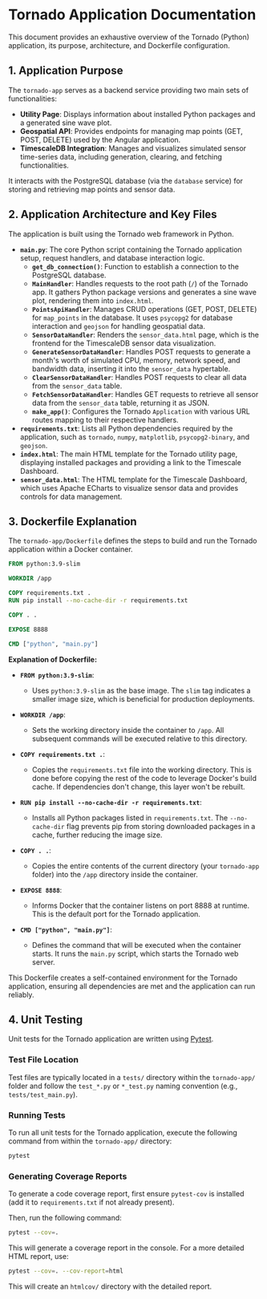 # Tornado Application Documentation

This document provides an exhaustive overview of the Tornado (Python) application, its purpose, architecture, and Dockerfile configuration.

## 1. Application Purpose

The `tornado-app` serves as a backend service providing two main sets of functionalities:

*   **Utility Page**: Displays information about installed Python packages and a generated sine wave plot.
*   **Geospatial API**: Provides endpoints for managing map points (GET, POST, DELETE) used by the Angular application.
*   **TimescaleDB Integration**: Manages and visualizes simulated sensor time-series data, including generation, clearing, and fetching functionalities.

It interacts with the PostgreSQL database (via the `database` service) for storing and retrieving map points and sensor data.

## 2. Application Architecture and Key Files

The application is built using the Tornado web framework in Python.

*   **`main.py`**: The core Python script containing the Tornado application setup, request handlers, and database interaction logic.
    *   **`get_db_connection()`**: Function to establish a connection to the PostgreSQL database.
    *   **`MainHandler`**: Handles requests to the root path (`/`) of the Tornado app. It gathers Python package versions and generates a sine wave plot, rendering them into `index.html`.
    *   **`PointsApiHandler`**: Manages CRUD operations (GET, POST, DELETE) for `map_points` in the database. It uses `psycopg2` for database interaction and `geojson` for handling geospatial data.
    *   **`SensorDataHandler`**: Renders the `sensor_data.html` page, which is the frontend for the TimescaleDB sensor data visualization.
    *   **`GenerateSensorDataHandler`**: Handles POST requests to generate a month's worth of simulated CPU, memory, network speed, and bandwidth data, inserting it into the `sensor_data` hypertable.
    *   **`ClearSensorDataHandler`**: Handles POST requests to clear all data from the `sensor_data` table.
    *   **`FetchSensorDataHandler`**: Handles GET requests to retrieve all sensor data from the `sensor_data` table, returning it as JSON.
    *   **`make_app()`**: Configures the Tornado `Application` with various URL routes mapping to their respective handlers.
*   **`requirements.txt`**: Lists all Python dependencies required by the application, such as `tornado`, `numpy`, `matplotlib`, `psycopg2-binary`, and `geojson`.
*   **`index.html`**: The main HTML template for the Tornado utility page, displaying installed packages and providing a link to the Timescale Dashboard.
*   **`sensor_data.html`**: The HTML template for the Timescale Dashboard, which uses Apache ECharts to visualize sensor data and provides controls for data management.

## 3. Dockerfile Explanation

The `tornado-app/Dockerfile` defines the steps to build and run the Tornado application within a Docker container.

```dockerfile
FROM python:3.9-slim

WORKDIR /app

COPY requirements.txt .
RUN pip install --no-cache-dir -r requirements.txt

COPY . .

EXPOSE 8888

CMD ["python", "main.py"]
```

**Explanation of Dockerfile:**

*   **`FROM python:3.9-slim`**:
    *   Uses `python:3.9-slim` as the base image. The `slim` tag indicates a smaller image size, which is beneficial for production deployments.

*   **`WORKDIR /app`**:
    *   Sets the working directory inside the container to `/app`. All subsequent commands will be executed relative to this directory.

*   **`COPY requirements.txt .`**:
    *   Copies the `requirements.txt` file into the working directory. This is done before copying the rest of the code to leverage Docker's build cache. If dependencies don't change, this layer won't be rebuilt.

*   **`RUN pip install --no-cache-dir -r requirements.txt`**:
    *   Installs all Python packages listed in `requirements.txt`. The `--no-cache-dir` flag prevents pip from storing downloaded packages in a cache, further reducing the image size.

*   **`COPY . .`**:
    *   Copies the entire contents of the current directory (your `tornado-app` folder) into the `/app` directory inside the container.

*   **`EXPOSE 8888`**:
    *   Informs Docker that the container listens on port 8888 at runtime. This is the default port for the Tornado application.

*   **`CMD ["python", "main.py"]`**:
    *   Defines the command that will be executed when the container starts. It runs the `main.py` script, which starts the Tornado web server.

This Dockerfile creates a self-contained environment for the Tornado application, ensuring all dependencies are met and the application can run reliably.

## 4. Unit Testing

Unit tests for the Tornado application are written using [Pytest](https://docs.pytest.org/en/stable/).

### Test File Location

Test files are typically located in a `tests/` directory within the `tornado-app/` folder and follow the `test_*.py` or `*_test.py` naming convention (e.g., `tests/test_main.py`).

### Running Tests

To run all unit tests for the Tornado application, execute the following command from within the `tornado-app/` directory:

```bash
pytest
```

### Generating Coverage Reports

To generate a code coverage report, first ensure `pytest-cov` is installed (add it to `requirements.txt` if not already present).

Then, run the following command:

```bash
pytest --cov=.
```

This will generate a coverage report in the console. For a more detailed HTML report, use:

```bash
pytest --cov=. --cov-report=html
```

This will create an `htmlcov/` directory with the detailed report.

